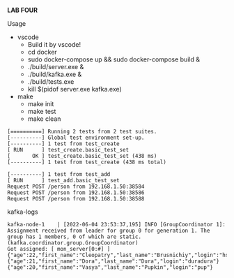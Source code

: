 **LAB FOUR**

Usage
- vscode
	- Build it by vscode!
	- cd docker
	- sudo docker-compose up && sudo docker-compose build &
	- ./build/server.exe & 
	- ./build/kafka.exe & 
	- ./build/tests.exe
	- kill $(pidof server.exe kafka.exe)
- make
	- make init
	- make test
	- make clean

```
[==========] Running 2 tests from 2 test suites.
[----------] Global test environment set-up.
[----------] 1 test from test_create
[ RUN      ] test_create.basic_test_set
[       OK ] test_create.basic_test_set (438 ms)
[----------] 1 test from test_create (438 ms total)

[----------] 1 test from test_add
[ RUN      ] test_add.basic_test_set
Request POST /person from 192.168.1.50:38584
Request POST /person from 192.168.1.50:38586
Request POST /person from 192.168.1.50:38588
```

kafka-logs
```
kafka-node-1    | [2022-06-04 23:53:37,195] INFO [GroupCoordinator 1]: Assignment received from leader for group 0 for generation 1. The group has 1 members, 0 of which are static. (kafka.coordinator.group.GroupCoordinator)
Got assigned: [ mon_server[0:#] ]
{"age":22,"first_name":"Cleopatry","last_name":"Brusnichiy","login":"hstiv"}
{"age":21,"first_name":"Dora","last_name":"Dura","login":"duradura"}
{"age":20,"first_name":"Vasya","last_name":"Pupkin","login":"pup"}
```